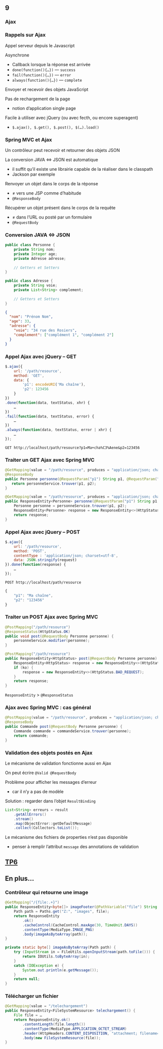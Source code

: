 <!-- .slide: data-background-image="images/spring.png" data-background-size="1200px" class="chapter" -->
## 9
### Ajax





<!-- .slide: class="slide" -->
### Rappels sur Ajax

Appel serveur depuis le Javascript

Asynchrone
 - Callback lorsque la réponse est arrivée
  - `done(function(){…})` — `success`
  - `fail(function(){…})` — `error`
  - `always(function(){…})` — `complete`

Envoyer et recevoir des objets JavaScript

Pas de rechargement de la page
 - notion d’application single page

Facile à utiliser avec jQuery (ou avec fecth, ou encore superagent)
 - `$.ajax(), $.get(), $.post(), $(…).load()`





<!-- .slide: class="slide" -->
### Spring MVC et Ajax

Un contrôleur peut recevoir et retourner des objets JSON

La conversion JAVA &hArr; JSON est automatique
 - il suffit qu’il existe une librairie capable de la réaliser dans le classpath
 - Jackson par exemple

Renvoyer un objet dans le corps de la réponse 
 - &ne; vers une JSP comme d’habitude
 - `@ResponseBody`

Récupérer un objet présent dans le corps de la requête
 - &ne; dans l’URL ou posté par un formulaire
 - `@RequestBody`






<!-- .slide: class="slide" -->
### Conversion JAVA &hArr; JSON

```java
public class Personne {
    private String nom;
    private Integer age;
    private Adresse adresse;
    
    // Getters et Setters
}

public class Adresse {
    private String voie;
    private List<String> complement;
    
    // Getters et Setters
}
```

```json
{
  "nom": "Prénom Nom",
  "age": 33,
  "adresse": {
    "voie": "34 rue des Rosiers",
    "complement": ["complément 1", "complément 2"]
  }
}
```





<!-- .slide: class="slide" -->
### Appel Ajax avec jQuery – GET

```javascript
$.ajax({
    url: '/path/resource',
    method: 'GET',
    data: {
        'p1': encodeURI('Ma chaîne'),
        'p2': 123456
    }
})
.done(function(data, textStatus, xhr) {
    …
})
.fail(function(data, textStatus, error) {
    …
})
.always(function(data, textStatus, error | xhr) {
    …
});
```

`GET http://localhost/path/resource?p1=Ma+cha%C3%Aene&p2=123456`





<!-- .slide: class="slide" -->
### Traiter un GET Ajax avec Spring MVC

```java
@GetMapping(value = "/path/resource", produces = "application/json; charset=UTF-8")
@ResponseBody
public Personne personne(@RequestParam("p1") String p1, @RequestParam("p2") Integer p2) {
   return personneService.trouver(p1, p2);
}
```

```java
@GetMapping(value = "/path/resource", produces = "application/json; charset=UTF-8")
public ResponseEntity<Personne> personne(@RequestParam("p1") String p1, @RequestParam("p2") Integer p2) {
    Personne personne = personneService.trouver(p1, p2);
    ResponseEntity<Personne> response = new ResponseEntity<>(HttpStatus.OK, personne);
    return response;
}
```





<!-- .slide: class="slide" -->
### Appel Ajax avec jQuery – POST

```javascript
$.ajax({
    url: '/path/resource',
    method: 'POST',
    contentType : 'application/json; charset=utf-8',
    data: JSON.stringify(request)
}).done(function(response) {
    …  
});
```

`POST http://localhost/path/resource`

```javascript
{
    "p1": "Ma chaîne",
    "p2": "123456"
}
```





<!-- .slide: class="slide" -->
### Traiter un POST Ajax avec Spring MVC

```java
@PostMapping("/path/resource")
@ResponseStatus(HttpStatus.OK)
public void post(@RequestBody Personne personne) {
    personneService.modifier(personne);
}

```

```java
@PostMapping("/path/resource")
public ResponseEntity<HttpStatus> post(@RequestBody Personne personne) {
    ResponseEntity<HttpStatus> response = new ResponseEntity<>(HttpStatus.OK);
    if (ko) {
        response = new ResponseEntity<>(HttpStatus.BAD_REQUEST);
    }
    return response;
}
```

`ResponseEntity` > `@ResponseStatus`





<!-- .slide: class="slide" -->
### Ajax avec Spring MVC : cas général

```java
@PostMapping(value = "/path/resource", produces = "application/json; charset=UTF-8")
@ResponseBody
public Commande post(@RequestBody Personne personne) {
    Commande commande = commandeService.trouver(personne);
    return commande;
}
```





<!-- .slide: class="slide" -->
### Validation des objets postés en Ajax

Le mécanisme de validation fonctionne aussi en Ajax

On peut écrire `@Valid @RequestBody`

Problème pour afficher les messages d’erreur
 - car il n’y a pas de modèle

Solution : regarder dans l’objet `ResultBinding`

```java
List<String> erreurs = result
    .getAllErrors()
    .stream()
    .map(ObjectError::getDefaultMessage)
    .collect(Collectors.toList());
```

Le mécanisme des fichiers de properties n’est pas disponible
 - penser à remplir l’attribut `message` des annotations de validation






<!-- .slide: data-background-image="images/tp.png" data-background-size="500px" class="tp" -->
## [TP6](https://github.com/Insee-CNIP/formation-spring-mvc#6-ajax)





<!-- .slide: data-background-image="images/question.png" data-background-size="700px" class="exercice" -->
## En plus…






<!-- .slide: class="slide" -->
### Contrôleur qui retourne une image
```java
@GetMapping("/{file:.+}")
public ResponseEntity<byte[]> imageFooter(@PathVariable("file") String file) {
    Path path = Paths.get("Z:", "images", file);
    return ResponseEntity
        .ok()
        .cacheControl(CacheControl.maxAge(30, TimeUnit.DAYS))
        .contentType(MediaType.IMAGE_PNG)
        .body(imageAsByteArray(path));
}

private static byte[] imageAsByteArray(Path path) {
    try (InputStream in = FileUtils.openInputStream(path.toFile())) {
        return IOUtils.toByteArray(in);
    }
    catch (IOException e) {
        System.out.println(e.getMessage());
    }
    return null;
}
```






<!-- .slide: class="slide" -->
### Télécharger un fichier
```java
@GetMapping(value = "/telechargement")
public ResponseEntity<FileSystemResource> telechargement() {
    File file = …
    return ResponseEntity.ok()
        .contentLength(file.length())
        .contentType(MediaType.APPLICATION_OCTET_STREAM)
        .header(HttpHeaders.CONTENT_DISPOSITION, "attachment; filename=" + file.getName())
        .body(new FileSystemResource(file));
}
```